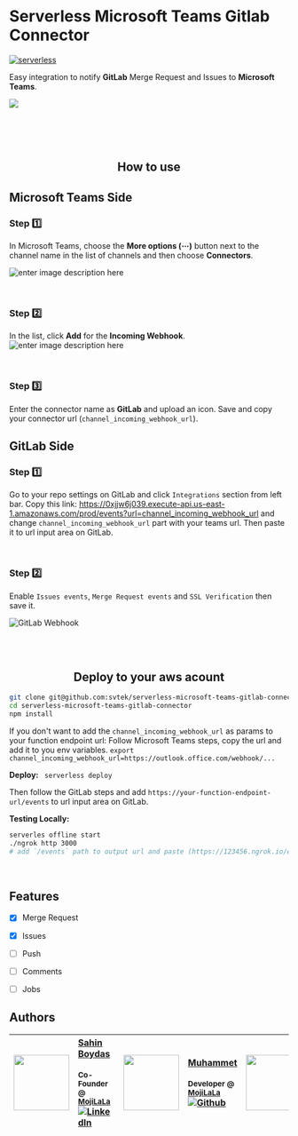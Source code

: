 # Serverless Microsoft Teams Gitlab Connector

[![serverless](http://public.serverless.com/badges/v3.svg)](http://www.serverless.com)

Easy integration to notify **GitLab** Merge Request and Issues to **Microsoft Teams**.

![](https://raw.githubusercontent.com/svtek/serverless-microsoft-teams-gitlab-connector/master/Screenshot%202017-10-19%2021.07.40.png)

<br/>
<br/>
<br/>

<h2 align="center">How to use</h2>


## Microsoft Teams Side

### Step :one:
In Microsoft Teams, choose the **More options (⋯)** button next to the channel name in the list of channels and then choose **Connectors**.

![enter image description here](https://i-msdn.sec.s-msft.com/en-us/microsoft-teams/images/connectors/teams-context-menu.png)

<br/>

### Step :two:
In the list, click **Add** for the **Incoming Webhook**.
![enter image description here](https://www.evernote.com/shard/s672/sh/fe974184-71d0-4ffc-bc30-2a6669d3d328/c84cc7d488f833b54d0b8e7e43aed702/res/6ae668c0-3bd6-4cb0-ae45-b9faa0dca835/connector_list.png.jpg?resizeSmall&width=832)

<br/>

### Step :three:
Enter the connector name as **GitLab** and upload an icon. Save and copy your connector url (`channel_incoming_webhook_url`).



## GitLab Side

### Step :one:
Go to your repo settings on GitLab and click `Integrations` section from left bar.
Copy this link:
https://0xjjw6j039.execute-api.us-east-1.amazonaws.com/prod/events?url=channel_incoming_webhook_url
and change `channel_incoming_webhook_url` part with your teams url.
Then paste it to url input area on GitLab.

<br/>

### Step :two:
Enable `Issues events`, `Merge Request events` and `SSL Verification` then save it.

![GitLab Webhook](https://www.evernote.com/shard/s672/sh/1778556c-c6ce-41af-bb4c-e526d25a3957/408dad22de893f8df13f7065a220be77/res/cd40ec98-62ac-4004-a3e0-8c3100612dad/integrations.jpg?resizeSmall&width=832 )

<br/>
<br/>

<h2 align="center">Deploy to your aws acount</h2>


```bash
git clone git@github.com:svtek/serverless-microsoft-teams-gitlab-connector.git
cd serverless-microsoft-teams-gitlab-connector
npm install
```
If you don't want to add the `channel_incoming_webhook_url` as params to your function endpoint url: Follow Microsoft Teams steps, copy the url and add it to you env variables.
 `export channel_incoming_webhook_url=https://outlook.office.com/webhook/...`

**Deploy:**
` serverless deploy`

Then follow the GitLab steps and add `https://your-function-endpoint-url/events` to url input area on GitLab.

**Testing Locally:**
```bash
serverles offline start
./ngrok http 3000
# add `/events` path to output url and paste (https://123456.ngrok.io/events) to GitLab url input.
```

<br/>

## Features

- [x] Merge Request
- [x] Issues
- [ ] Push
- [ ] Comments
- [ ] Jobs


## Authors
| [<img src="https://pbs.twimg.com/profile_images/508440350495485952/U1VH52UZ_200x200.jpeg" width="100px;"/>](https://twitter.com/sahinboydas)   | [Sahin Boydas](https://twitter.com/sahinboydas)<br/><br/><sub>Co-Founder @ [MojiLaLa](http://mojilala.com)</sub><br/> [![LinkedIn][1.1]][1]| [<img src="https://avatars1.githubusercontent.com/u/989759?s=460&v=4" width="100px;"/>](https://github.com/muhammet)   | [Muhammet](https://github.com/muhammet)<br/><br/><sub>Developer @ [MojiLaLa](http://mojilala.com)</sub><br/> [![Github][2.1]][2] | [<img src="https://avatars1.githubusercontent.com/u/8470005?s=460&v=4" width="100px;"/>](https://github.com/sadikay)   | [Sadik](https://github.com/sadikay)<br/><br/><sub>Backend Engineer @ [MojiLaLa](http://mojilala.com)</sub><br/> [![Github][3.1]][3]
| - | :- | - | :- | - | :- |

[1.1]: https://www.kingsfund.org.uk/themes/custom/kingsfund/dist/img/svg/sprite-icon-linkedin.svg (linkedin icon)
[1]: https://www.linkedin.com/in/sahinboydas
[2.1]: http://i.imgur.com/9I6NRUm.png (github.com/muhammet)
[2]: http://www.github.com/muhammet
[3.1]: http://i.imgur.com/9I6NRUm.png (github.com/sadikay)
[3]: http://www.github.com/sadikay
